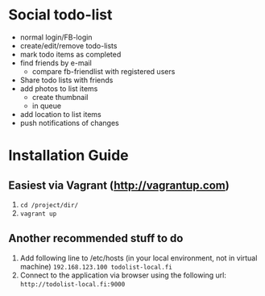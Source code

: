 # Social todo-list
* normal login/FB-login
* create/edit/remove todo-lists
* mark todo items as completed
* find friends by e-mail
   * compare fb-friendlist with registered users
* Share todo lists with friends
* add photos to list items
   * create thumbnail
   * in queue
* add location to list items
* push notifications of changes

# Installation Guide

## Easiest via Vagrant (http://vagrantup.com)
1. `cd /project/dir/` 
2. `vagrant up`

## Another recommended stuff to do 
1. Add following line to /etc/hosts (in your local environment, not in virtual machine)
`192.168.123.100 todolist-local.fi`
2. Connect to the application via browser using the following url: `http://todolist-local.fi:9000`
